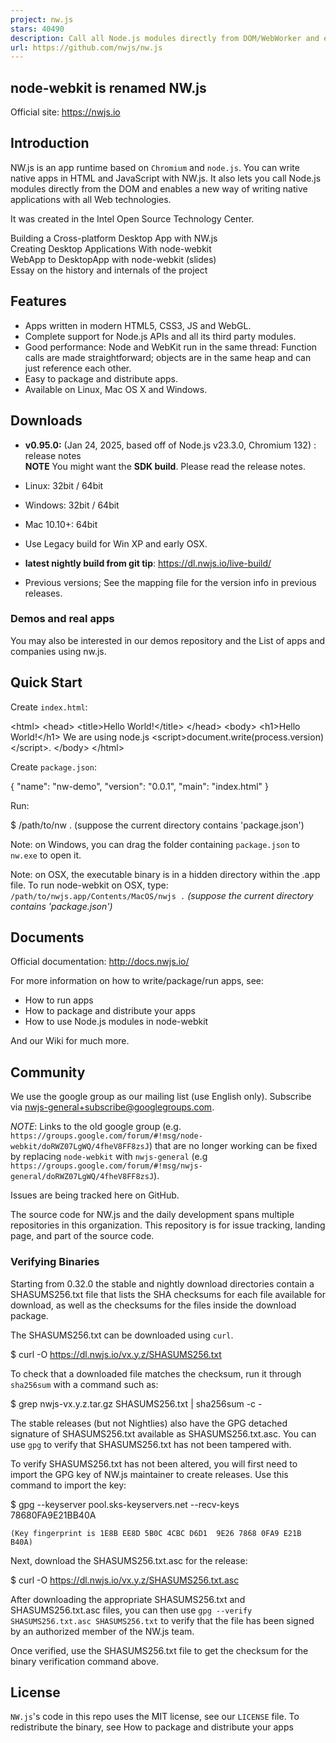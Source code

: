 ```yaml
---
project: nw.js
stars: 40490
description: Call all Node.js modules directly from DOM/WebWorker and enable a new way of writing applications with all Web technologies.
url: https://github.com/nwjs/nw.js
---
```


node-webkit is renamed NW.js
----------------------------

  
Official site: https://nwjs.io

Introduction
------------

NW.js is an app runtime based on `Chromium` and `node.js`. You can write native apps in HTML and JavaScript with NW.js. It also lets you call Node.js modules directly from the DOM and enables a new way of writing native applications with all Web technologies.

It was created in the Intel Open Source Technology Center.

Building a Cross-platform Desktop App with NW.js  
Creating Desktop Applications With node-webkit  
WebApp to DesktopApp with node-webkit (slides)  
Essay on the history and internals of the project

Features
--------

-   Apps written in modern HTML5, CSS3, JS and WebGL.
-   Complete support for Node.js APIs and all its third party modules.
-   Good performance: Node and WebKit run in the same thread: Function calls are made straightforward; objects are in the same heap and can just reference each other.
-   Easy to package and distribute apps.
-   Available on Linux, Mac OS X and Windows.

Downloads
---------

-   **v0.95.0:** (Jan 24, 2025, based off of Node.js v23.3.0, Chromium 132) : release notes  
    **NOTE** You might want the **SDK build**. Please read the release notes.
    
-   Linux: 32bit / 64bit
    
-   Windows: 32bit / 64bit
    
-   Mac 10.10+: 64bit
    
-   Use Legacy build for Win XP and early OSX.
    
-   **latest nightly build from git tip**: https://dl.nwjs.io/live-build/
    
-   Previous versions; See the mapping file for the version info in previous releases.
    

### Demos and real apps

You may also be interested in our demos repository and the List of apps and companies using nw.js.

Quick Start
-----------

Create `index.html`:

<!DOCTYPE html\>
<html\>
  <head\>
    <title\>Hello World!</title\>
  </head\>
  <body\>
    <h1\>Hello World!</h1\>
    We are using node.js <script\>document.write(process.version)</script\>.
  </body\>
</html\>

Create `package.json`:

{
  "name": "nw-demo",
  "version": "0.0.1",
  "main": "index.html"
}

Run:

$ /path/to/nw .  (suppose the current directory contains 'package.json')

Note: on Windows, you can drag the folder containing `package.json` to `nw.exe` to open it.

Note: on OSX, the executable binary is in a hidden directory within the .app file. To run node-webkit on OSX, type:  
`/path/to/nwjs.app/Contents/MacOS/nwjs .` _(suppose the current directory contains 'package.json')_

Documents
---------

Official documentation: http://docs.nwjs.io/

For more information on how to write/package/run apps, see:

-   How to run apps
-   How to package and distribute your apps
-   How to use Node.js modules in node-webkit

And our Wiki for much more.

Community
---------

We use the google group as our mailing list (use English only). Subscribe via nwjs-general+subscribe@googlegroups.com.

_NOTE_: Links to the old google group (e.g. `https://groups.google.com/forum/#!msg/node-webkit/doRWZ07LgWQ/4fheV8FF8zsJ`) that are no longer working can be fixed by replacing `node-webkit` with `nwjs-general` (e.g `https://groups.google.com/forum/#!msg/nwjs-general/doRWZ07LgWQ/4fheV8FF8zsJ`).

Issues are being tracked here on GitHub.

The source code for NW.js and the daily development spans multiple repositories in this organization. This repository is for issue tracking, landing page, and part of the source code.

### Verifying Binaries

Starting from 0.32.0 the stable and nightly download directories contain a SHASUMS256.txt file that lists the SHA checksums for each file available for download, as well as the checksums for the files inside the download package.

The SHASUMS256.txt can be downloaded using `curl`.

$ curl -O https://dl.nwjs.io/vx.y.z/SHASUMS256.txt

To check that a downloaded file matches the checksum, run it through `sha256sum` with a command such as:

$ grep nwjs-vx.y.z.tar.gz SHASUMS256.txt | sha256sum -c -

The stable releases (but not Nightlies) also have the GPG detached signature of SHASUMS256.txt available as SHASUMS256.txt.asc. You can use `gpg` to verify that SHASUMS256.txt has not been tampered with.

To verify SHASUMS256.txt has not been altered, you will first need to import the GPG key of NW.js maintainer to create releases. Use this command to import the key:

$ gpg --keyserver pool.sks-keyservers.net --recv-keys 78680FA9E21BB40A

```
(Key fingerprint is 1E8B EE8D 5B0C 4CBC D6D1  9E26 7868 0FA9 E21B B40A)
```

Next, download the SHASUMS256.txt.asc for the release:

$ curl -O https://dl.nwjs.io/vx.y.z/SHASUMS256.txt.asc

After downloading the appropriate SHASUMS256.txt and SHASUMS256.txt.asc files, you can then use `gpg --verify SHASUMS256.txt.asc SHASUMS256.txt` to verify that the file has been signed by an authorized member of the NW.js team.

Once verified, use the SHASUMS256.txt file to get the checksum for the binary verification command above.

License
-------

`NW.js`'s code in this repo uses the MIT license, see our `LICENSE` file. To redistribute the binary, see How to package and distribute your apps
